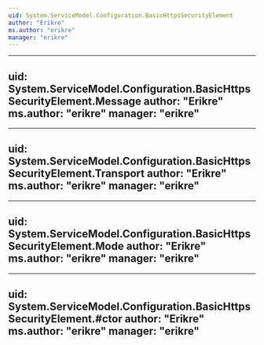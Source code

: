 ```yaml
---
uid: System.ServiceModel.Configuration.BasicHttpsSecurityElement
author: "Erikre"
ms.author: "erikre"
manager: "erikre"
---
```


---
uid: System.ServiceModel.Configuration.BasicHttpsSecurityElement.Message
author: "Erikre"
ms.author: "erikre"
manager: "erikre"
---

---
uid: System.ServiceModel.Configuration.BasicHttpsSecurityElement.Transport
author: "Erikre"
ms.author: "erikre"
manager: "erikre"
---

---
uid: System.ServiceModel.Configuration.BasicHttpsSecurityElement.Mode
author: "Erikre"
ms.author: "erikre"
manager: "erikre"
---

---
uid: System.ServiceModel.Configuration.BasicHttpsSecurityElement.#ctor
author: "Erikre"
ms.author: "erikre"
manager: "erikre"
---
